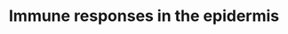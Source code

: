 ---
annotations:
- type: Pathway Ontology
  value: signaling pathway in the innate immune response
authors:
- Kyook
- MaintBot
- Susan
- Egonw
description: '"Regulation of immune responses in the epidermis by two largely parallel
  pathways. The p38 MAPK pathway (proteins in this pathway are in black letters) regulates
  the expression nlp-29, an AMP-encoding gene. A second AMP, encoded by cnc-2, is
  regulated by neuronally expressed dbl-1 that actives TGFb pathway (blue letters)
  in the epidermis. The identity of the neurones and whether G-protein signalling
  is required for neuronal secretion of DBL-1 is not known."'
last-edited: 2022-02-02
organisms:
- Caenorhabditis elegans
redirect_from:
- /index.php/Pathway:WP2233
- /instance/WP2233
schema-jsonld:
- '@context': https://schema.org/
  '@id': https://wikipathways.github.io/pathways/WP2233.html
  '@type': Dataset
  creator:
    '@type': Organization
    name: WikiPathways
  description: '"Regulation of immune responses in the epidermis by two largely parallel
    pathways. The p38 MAPK pathway (proteins in this pathway are in black letters)
    regulates the expression nlp-29, an AMP-encoding gene. A second AMP, encoded by
    cnc-2, is regulated by neuronally expressed dbl-1 that actives TGFb pathway (blue
    letters) in the epidermis. The identity of the neurones and whether G-protein
    signalling is required for neuronal secretion of DBL-1 is not known."'
  keywords:
  - SMA-3
  - nlp-29
  - STA-2
  - HPLA
  - NIPI-3
  - p38 MAPK
  - ELT-3
  - SNF-12
  - NSY-1
  - PIP2
  - GPA-12(Galpha)
  - RACK-1(Gbeta)
  - SEK-1
  - cnc-2
  - NonCanonical
  - IP3
  - pathway
  - TPA-1(PKC delta)
  - DAF-4
  - PLC-3
  - EGL-8 (PLCbeta)
  - NIPI-4
  - PKC-3
  - DAG
  - SMA-6
  - DCAR-1
  - DBL-1
  - DBL-1 TGF-beta
  - TIR-1B
  - PMK-1
  license: CC0
  name: Immune responses in the epidermis
seo: CreativeWork
title: Immune responses in the epidermis
wpid: WP2233
---